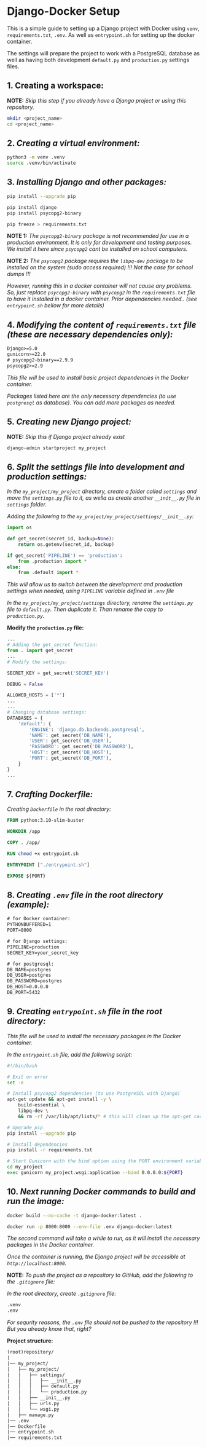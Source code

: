# Django-Docker Setup

This is a simple guide to setting up a Django project with Docker using `venv`, `requirements.txt`, `.env`. As well as `entrypoint.sh` for setting up the docker container.  

The settings will prepare the project to work with a PostgreSQL database as well as having both development `default.py` and `production.py` settings files.  


## 1. Creating a workspace:

**NOTE:** *Skip this step if you already have a Django project or using this repository.*  

```bash
mkdir <project_name>
cd <project_name>
```


## 2. *Creating a virtual environment:*

```bash
python3 -m venv .venv
source .venv/bin/activate
```

## 3. *Installing Django and other packages:*

```bash
pip install --upgrade pip

pip install django
pip install psycopg2-binary

pip freeze > requirements.txt
```

**NOTE 1:** *The `psycopg2-binary` package is not recommended for use in a production environment. It is only for development and testing purposes. We install it here since `psycopg2` cant be installed on school computers.*    

**NOTE 2:** *The `psycopg2` package requires the `libpq-dev` package to be installed on the system (sudo access required) !!! Not the case for school dumps !!!*  

*However, running this in a docker container will not cause any problems. So, just replace `psycopg2-binary` with `psycopg2` in the `requirements.txt` file to have it installed in a docker container. Prior dependencies needed.. (see `entrypoint.sh` bellow for more details)*

## 4. *Modifying the content of `requirements.txt` file (these are necessary dependencies only):*

```txt
Django>=5.0
gunicorn>=22.0
# psycopg2-binary==2.9.9
psycopg2>=2.9
```

*This file will be used to install basic project dependencies in the Docker container.*  

*Packages listed here are the only necessary dependencies (to use `postgresql` as database). You can add more packages as needed.*  


## 5. *Creating new Django project:*

**NOTE:** *Skip this if Django project already exist*

```bash
django-admin startproject my_project
```


## 6. *Split the settings file into development and production settings:*  

*In the `my_project/my_project` directory, create a folder called `settings` and move the `settings.py` file to it, as wella as create another `__init__.py` file in `settings` folder.*

*Adding the following to the `my_project/my_project/settings/__init__.py`:*

```python
import os

def get_secret(secret_id, backup=None):
	return os.getenv(secret_id, backup)

if get_secret('PIPELINE') == 'production':
	from .production import *
else:
    from .default import *

```

*This will allow us to switch between the development and production settings when needed, using `PIPELINE` variable defined in `.env` file*  

*In the `my_project/my_project/settings` directory, rename the `settings.py` file to `default.py`. Then duplicate it. Than rename the copy to `production.py`.*  

**Modify the `production.py` file:**

```python
...
# Adding the get_secret function:
from . import get_secret
...
# Modify the settings:

SECRET_KEY = get_secret('SECRET_KEY')

DEBUG = False

ALLOWED_HOSTS = ['*']
...
...
# Changing database settings:
DATABASES = {
	'default': {
		'ENGINE': 'django.db.backends.postgresql',
		'NAME': get_secret('DB_NAME'),
		'USER': get_secret('DB_USER'),
		'PASSWORD': get_secret('DB_PASSWORD'),
		'HOST': get_secret('DB_HOST'),
		'PORT': get_secret('DB_PORT'),
	}
}
...
```


## 7. *Crafting Dockerfile:*

*Creating `Dockerfile` in the root directory:*  

```Dockerfile
FROM python:3.10-slim-buster

WORKDIR /app

COPY . /app/

RUN chmod +x entrypoint.sh

ENTRYPOINT ["./entrypoint.sh"]

EXPOSE ${PORT}
```


## 8. *Creating `.env` file in the root directory (example):*  

```txt
# for Docker container:
PYTHONBUFFERED=1
PORT=8000

# for Django settings:
PIPELINE=production
SECRET_KEY=your_secret_key

# for postgresql:
DB_NAME=postgres
DB_USER=postgres
DB_PASSWORD=postgres
DB_HOST=0.0.0.0
DB_PORT=5432

```


## 9. *Creating `entrypoint.sh` file in the root directory:*  

*This file will be used to install the necessary packages in the Docker container.*

*In the `entrypoint.sh` file, add the following script:*  

```bash
#!/bin/bash

# Exit on error
set -e

# Install psycopg2 dependencies (to use PostgreSQL with Django)
apt-get update && apt-get install -y \
	build-essential \
	libpq-dev \
	&& rm -rf /var/lib/apt/lists/* # this will clean up the apt-get cache

# Upgrade pip
pip install --upgrade pip

# Install dependencies
pip install -r requirements.txt

# Start Gunicorn with the bind option using the PORT environment variable
cd my_project
exec gunicorn my_project.wsgi:application --bind 0.0.0.0:${PORT}
```


## 10. *Next running Docker commands to build and run the image:*

```bash
docker build --no-cache -t django-docker:latest .

docker run -p 8000:8000 --env-file .env django-docker:latest
```

*The second command will take a while to run, as it will install the necessary packages in the Docker container.*  


*Once the container is running, the Django project will be accessible at `http://localhost:8000`.*  


**NOTE:** *To push the project as a repository to GitHub, add the following to the `.gitignore` file:*  

*In the root directory, create `.gitignore` file:*

```txt
.venv
.env
```

*For sequrity reasons, the `.env` file should not be pushed to the repository !!!*  
*But you already know that, right?*  


**Project structure:**  

```txt
(root)repository/
|
|── my_project/
|	├── my_project/
|	│   ├── settings/
|	│   │   ├── __init__.py
|	│   │   ├── default.py
|	│   │   └── production.py
|	│   ├── __init__.py
|	│   ├── urls.py
|	│   └── wsgi.py
|	├── manage.py
|── .env
|── Dockerfile
|── entrypoint.sh
|── requirements.txt
```
